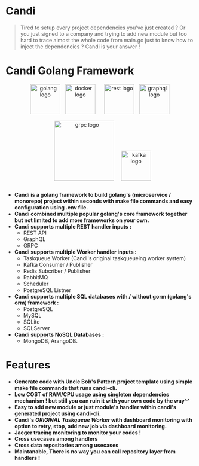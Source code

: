 # Candi  <!-- {docsify-ignore} -->

> Tired to setup every project dependencies you've just created ? Or you just signed to a company and trying to add new module but too hard to trace almost the whole code from main.go just to know how to inject the dependencies ? Candi is your answer !

# Candi Golang Framework

<p align="center">
  <img src="https://storage.googleapis.com/agungdp/static/logo/golang.png" width="80" alt="golang logo" />
  <img src="https://storage.googleapis.com/agungdp/static/logo/docker.png" width="80" hspace="10" alt="docker logo" />
  <img src="https://storage.googleapis.com/agungdp/static/logo/rest.png" width="80" hspace="10" alt="rest logo" />
  <img src="https://storage.googleapis.com/agungdp/static/logo/graphql.png" width="80" alt="graphql logo" />
  <img src="https://storage.googleapis.com/agungdp/static/logo/grpc.png" width="160" hspace="15" vspace="15" alt="grpc logo" />
  <img src="https://storage.googleapis.com/agungdp/static/logo/kafka.png" height="80" alt="kafka logo" />
</p>



- **Candi is a golang framework to build golang's (microservice / monorepo) project within seconds with make file commands and easy configuration using .env file.**
- **Candi combined multiple popular golang's core framework together but not limited to add more frameworks on your own.**
- **Candi supports multiple REST handler inputs :**
  - REST API
  - GraphQL
  - GRPC
- **Candi supports multiple Worker handler inputs :**
  - Taskqueue Worker (Candi's original taskqueueing worker system)
  - Kafka Consumer / Publisher
  - Redis Subcriber / Publisher
  - RabbitMQ
  - Scheduler
  - PostgreSQL Listner
- **Candi supports multiple SQL databases with / without gorm (golang's orm) framework :**
  - PostgreSQL
  - MySQL
  - SQLite
  - SQLServer
- **Candi supports NoSQL Databases :**
  - MongoDB, ArangoDB.

# Features

- **Generate code with Uncle Bob's Pattern project template using simple make file commands that runs candi-cli.**
- **Low COST of RAM/CPU usage using singleton dependencies mechanism ! but still you can ruin it with your own code by the way^^**
- **Easy to add new module or just module's handler within candi's generated project using candi-cli.**
- **Candi's <i>ORIGINAL Taskqueue Worker</i> with dashboard monitoring with option to retry, stop, add new job via dashboard monitoring.**
- **Jaeger tracing monitoring to monitor your codes !**
- **Cross usecases among handlers**
- **Cross data repositories among usecases**
- **Maintanable, There is no way you can call repository layer from handlers !**
